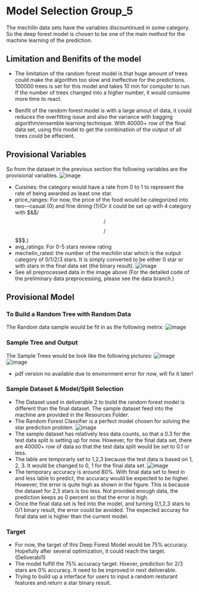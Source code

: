 # Model Selection Group_5
The mechilin data sets have the variables discountinued in some category. So the deep forest model is chosen to be one of the main method for the machine learning of the prediction. 
## Limitation and Benifits of the model
- The limitation of the random forest model is that huge amount of trees could make the algorithm too slow and ineffective for the predictions. 100000 trees is set for this model and takes 10 min for computer to run. If the number of trees changed into a higher number, it would consume more time to react.

- Benifit of the random forest model is with a large amout of data, it could reduces the overfitting issue and also the variance with bagging algorithm/ensemble learning technique. With 40000+ row of the final data set, using this model to get the combination of the output of all trees could be effecient.
## Provisional Variables
So from the dataset in the previous section the following variables are the provisional variables.
![image](https://github.com/AshwinSidd/group_5_project/blob/FredericXu/Variables.png)
- Cuisines: the category would have a rate from 0 to 1 to represent the rate of being awarded as least one star.
- price_ranges: For now, the price of the food would be categorized into two—casual (0) and fine dining (1)(Or it could be set up with 4 category with $&$$/$$$/$$$$/$$$$$.)
- avg_ratings: For 0-5 stars review rating
- mechelin_rated: the number of the mechilin star which is the output category of 0/1/2/3 stars. It is simply converted to be either 0 star or with stars in the final data set (the binary result).
![image](https://github.com/AshwinSidd/group_5_project/blob/FredericXu/Images/Database#1.png)
- See all preprocessed data in the image above (For the detailed code of the preliminary data preprocessing, please see the data branch.)
## Provisional Model
### To Build a Random Tree with Random Data
The Random data sample would be fit in as the following metrix:
![image](https://github.com/AshwinSidd/group_5_project/blob/FredericXu/RandomData.png)
### Sample Tree and Output
The Sample Trees would be look like the following pictures:
![image](https://github.com/AshwinSidd/group_5_project/blob/FredericXu/SampleTree.png)
![image](https://github.com/AshwinSidd/group_5_project/blob/FredericXu/Images/PartialTree#1.png)
- pdf version no available due to environment error for now, will fix it later!
### Sample Dataset & Model/Split Selection
- The Dataset used in deliverable 2 to build the random forest model is different than the final dataset. The sample dataset feed into the machine are provided in the Resources Folder.
- The Random Forest Classifier is a perfect model chosen for solving the star prediction problem.
![image](https://github.com/AshwinSidd/group_5_project/blob/FredericXu/Images/Model#1.png)
- The sample dataset has relatively less data counts, so that a 0.3 for the test data split is setting up for now. However, for the final data set, there are 40000+ row of data so that the test data split would be set to 0.1 or less.
- The lable are temporarly set to 1,2,3 because the test data is based on 1, 2, 3. It would be changed to 0, 1 for the final data set.
![image](https://github.com/AshwinSidd/group_5_project/blob/FredericXu/Images/Model#2.png)
- The temporary accuracy is around 80%. With final data set to feed in and less lable to predict, the accuracy would be expected to be higher. However, the error is quite high as shown in the figure. This is because the dataset for 2,3 stars is too less. Not provided enough data, the prediction keeps as 0 percent so that the error is high. 
- Once the final data set is fed into the model, and turning 0,1,2,3 stars to 0/1 binary result, the error could be avoided. The expected accuray for final data set is higher than the current model.
### Target
- For now, the target of this Deep Forest Model would be 75% accuracy. Hopefully after several optimization, it could reach the target. (Deliverabl1)
- The model fulfill the 75% accuracy target. Hoever, prediction for 2/3 stars are 0% accuracy. It need to be improved in next deliverable.
- Trying to build up a interface for users to input a random resturant features and return a star binary result.